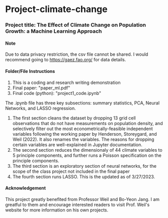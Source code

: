 # Project-climate-change ##
### Project title: The Effect of Climate Change on Population Growth: a Machine Learning Approach
#### Note
Due to data privacy restriction, the csv file cannot be shared. I would recommend going to https://gaez.fao.org/ for data details. 
#### Folder/File Instructions
1. This is a coding and research writing demonstration
2. Final paper:  "paper_ml.pdf" 
3. Final code (python): "project1_code.ipynb" 

The .ipynb file has three key subsections: summary statistics, PCA, Neural Networks, and LASSO regression.
1. The first section cleans the dataset by dropping 13 grid cell observations that do not have measurements on population density, and selectively filter out the most econometrically-feasible independent variables following the working paper by Henderson, Storeygard, and Weil (2022). It also renames the variables. The reasons for dropping certain variables are well-explained in Jupyter documentation.
2. The second section reduces the dimensionaly of 44 climate variables to 5 principle components, and further runs a Poisson specification on the principle components. 
3. The third section is an exploratory section of neural networks, for the scope of the class project not included in the final paper
4. The fourth section runs LASSO.
This is the updated as of 3/27/2023.
#### Acknowledgement
This project greatly benefited from Professor Weil and Bo-Yeon Jang. I am greatful to them and encourage interested readers to visit Prof. Weil's website for more information on his own projects.
